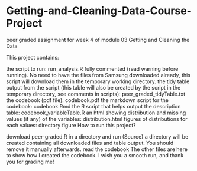 # Getting-and-Cleaning-Data-Course-Project
peer graded assignment for week 4 of module 03 Getting and Cleaning the Data

This project contains:

the script to run: run_analysis.R fully commented (read warning before running). No need to have the files from Samsung downloaded already, this script will download them in the temporary working directory.
the tidy table output from the script (this table will also be created by the script in the temporary directory, see comments in scripts): peer_graded_tidyTable.txt
the codebook (pdf file): codebook.pdf
the markdown script for the codebook: codebook.Rmd
the R script that helps output the description table: codebook_variableTable.R
an html showing distribution and missing values (if any) of the variables: distribution.html
figures of distributions for each values: directory figure
How to run this project?

download peer-graded.R in a directory and run (Source)
a directory will be created containing all downloaded files and table output. You should remove it manually afterwards.
read the codebook
The other files are here to show how I created the codebook.
I wish you a smooth run, and thank you for grading me!
